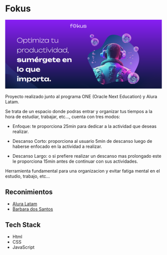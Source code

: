 # Fokus

![](https://github.com/joselmuziotti/Fokus-ONE/blob/main/imagenes/fokus-banner.png)

Proyecto realizado junto al programa ONE (Oracle Next Education) y Alura Latam.

Se trata de un espacio donde podras entrar y organizar tus tiempos a la hora de estudiar, trabajar, etc..., cuenta con tres modos:

- Enfoque: te proporciona 25min para dedicar a la actividad que deseas realizar.

- Descanso Corto: proporciona al usuario 5min de descanso luego de haberse enfocado en la actividad a realizar.

- Descanso Largo: o si prefiere realizar un descanso mas prolongado este le proporciona 15min antes de continuar con sus actividades.

Herramienta fundamental para una organizacion y evitar fatiga mental en el estudio, trabajo, etc...


## Reconimientos

 - [Alura Latam](https://www.aluracursos.com)
 - [Barbara dos Santos](https://www.linkedin.com/in/barbara2-dos-santos/)


## Tech Stack

- Html 
- CSS 
- JavaScript


